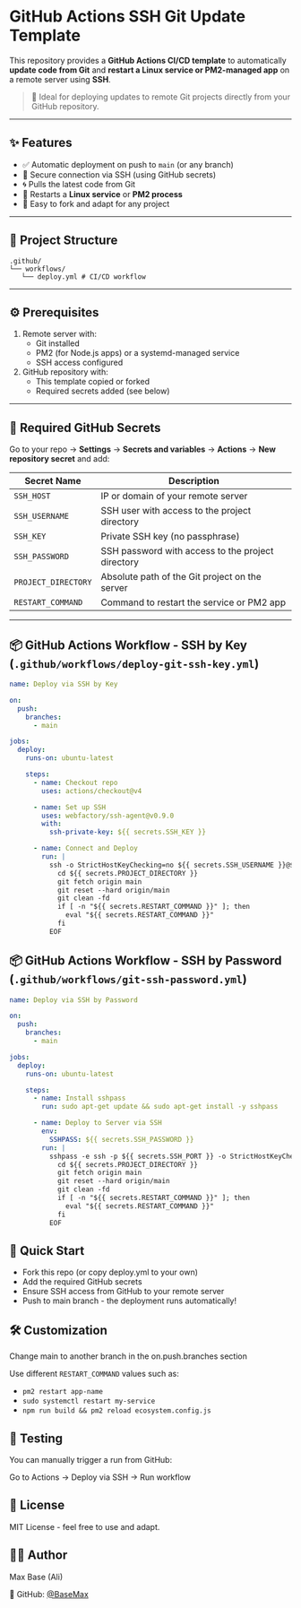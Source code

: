# GitHub Actions SSH Git Update Template

This repository provides a **GitHub Actions CI/CD template** to automatically **update code from Git** and **restart a Linux service or PM2-managed app** on a remote server using **SSH**.

> 🚀 Ideal for deploying updates to remote Git projects directly from your GitHub repository.

---

## ✨ Features

- ✅ Automatic deployment on push to `main` (or any branch)
- 🔐 Secure connection via SSH (using GitHub secrets)
- 🌀 Pulls the latest code from Git
- 🔁 Restarts a **Linux service** or **PM2 process**
- 🔧 Easy to fork and adapt for any project

---

## 📂 Project Structure

```
.github/
└── workflows/
   └── deploy.yml # CI/CD workflow
```

---

## ⚙️ Prerequisites

1. Remote server with:
   - Git installed
   - PM2 (for Node.js apps) or a systemd-managed service
   - SSH access configured
2. GitHub repository with:
   - This template copied or forked
   - Required secrets added (see below)

---

## 🔐 Required GitHub Secrets

Go to your repo → **Settings** → **Secrets and variables** → **Actions** → **New repository secret** and add:

| Secret Name     | Description                                     |
|------------------|-------------------------------------------------|
| `SSH_HOST`       | IP or domain of your remote server              |
| `SSH_USERNAME`   | SSH user with access to the project directory   |
| `SSH_KEY`        | Private SSH key (no passphrase)                 |
| `SSH_PASSWORD`   | SSH password with access to the project directory   |
| `PROJECT_DIRECTORY`    | Absolute path of the Git project on the server   |
| `RESTART_COMMAND` | Command to restart the service or PM2 app        |

---

## 📦 GitHub Actions Workflow - SSH by Key (`.github/workflows/deploy-git-ssh-key.yml`)

```yaml
name: Deploy via SSH by Key

on:
  push:
    branches:
      - main

jobs:
  deploy:
    runs-on: ubuntu-latest

    steps:
      - name: Checkout repo
        uses: actions/checkout@v4

      - name: Set up SSH
        uses: webfactory/ssh-agent@v0.9.0
        with:
          ssh-private-key: ${{ secrets.SSH_KEY }}

      - name: Connect and Deploy
        run: |
          ssh -o StrictHostKeyChecking=no ${{ secrets.SSH_USERNAME }}@${{ secrets.SSH_HOST }} << 'EOF'
            cd ${{ secrets.PROJECT_DIRECTORY }}
            git fetch origin main
            git reset --hard origin/main
            git clean -fd
            if [ -n "${{ secrets.RESTART_COMMAND }}" ]; then
              eval "${{ secrets.RESTART_COMMAND }}"
            fi
          EOF
```

## 📦 GitHub Actions Workflow - SSH by Password (`.github/workflows/git-ssh-password.yml`)

```yaml
name: Deploy via SSH by Password

on:
  push:
    branches:
      - main

jobs:
  deploy:
    runs-on: ubuntu-latest

    steps:
      - name: Install sshpass
        run: sudo apt-get update && sudo apt-get install -y sshpass

      - name: Deploy to Server via SSH
        env:
          SSHPASS: ${{ secrets.SSH_PASSWORD }}
        run: |
          sshpass -e ssh -p ${{ secrets.SSH_PORT }} -o StrictHostKeyChecking=no ${{ secrets.SSH_USERNAME }}@${{ secrets.SSH_HOST }} << EOF
            cd ${{ secrets.PROJECT_DIRECTORY }}
            git fetch origin main
            git reset --hard origin/main
            git clean -fd
            if [ -n "${{ secrets.RESTART_COMMAND }}" ]; then
              eval "${{ secrets.RESTART_COMMAND }}"
            fi
          EOF
```

## 🚀 Quick Start

- Fork this repo (or copy deploy.yml to your own)
- Add the required GitHub secrets
- Ensure SSH access from GitHub to your remote server
- Push to main branch - the deployment runs automatically!

## 🛠️ Customization

Change main to another branch in the on.push.branches section

Use different `RESTART_COMMAND` values such as:

- `pm2 restart app-name`
- `sudo systemctl restart my-service`
- `npm run build && pm2 reload ecosystem.config.js`

## 🧪 Testing

You can manually trigger a run from GitHub:

Go to Actions → Deploy via SSH → Run workflow

## 🧾 License

MIT License - feel free to use and adapt.

## 🙋‍♂️ Author

Max Base (Ali)

🔗 GitHub: [@BaseMax](https://github.com/basemax)
